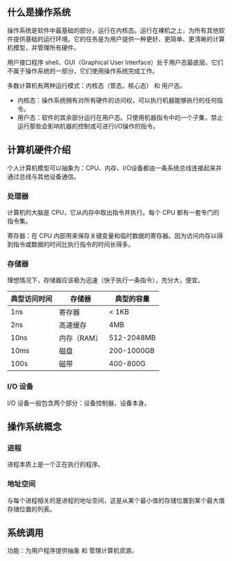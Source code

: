 ## 什么是操作系统

操作系统是软件中最基础的部分，运行在内核态。运行在裸机之上，为所有其他软件提供基础的运行环境。它的任务是为用户提供一种更好、更简单、更清晰的计算机模型，并管理所有硬件。

用户接口程序 shell、GUI（Graphical User Interface）处于用户态最底层。它们不属于操作系统的一部分，它们使用操作系统完成工作。

多数计算机有两种运行模式：内核态（管态，核心态） 和 用户态。

- 内核态：操作系统拥有对所有硬件的访问权，可以执行机器能够执行的任何指令。
- 用户态：软件的其余部分运行在用户态。只使用机器指令中的一个子集，禁止运行那些会影响机器的控制或可进行I/O操作的指令。

## 计算机硬件介绍

个人计算机模型可以抽象为：CPU、内存、I/O设备都由一条系统总线连接起来并通过总线与其他设备通信。

### 处理器

计算机的大脑是 CPU，它从内存中取出指令并执行。每个 CPU 都有一套专门的指令集。

寄存器：在 CPU 内部用来保存关键变量和临时数据的寄存器。因为访问内存以得到指令或数据的时间比执行指令的时间长得多。

### 存储器

理想情况下，存储器应该极为迅速（快于执行一条指令），充分大，便宜。

| 典型访问时间 | 存储器     | 典型的容量      |
|--------|---------|------------|
| 1ns    | 寄存器     | < 1KB      |
| 2ns    | 高速缓存    | 4MB        |
| 10ns   | 内存（RAM） | 512-2048MB |
| 10ms   | 磁盘      | 200-1000GB |
| 100s   | 磁带      | 400-800G   |

### I/O 设备

I/O 设备一般包含两个部分：设备控制器，设备本身。

## 操作系统概念

### 进程

进程本质上是一个正在执行的程序。

### 地址空间

与每个进程相关的是进程的地址空间，这是从某个最小值的存储位置到某个最大值存储位置的列表。

## 系统调用

功能：为用户程序提供抽象 和 管理计算机资源。